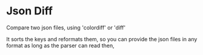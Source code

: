 # Json Diff

Compare two json files, using 'colordiff' or 'diff'

It sorts the keys and reformats them, so you can provide the json files in any format as long as the parser can read then,

